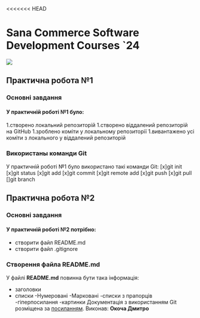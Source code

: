<<<<<<< HEAD
# **Sana Commerce Software Development Courses `24**
![](https://upload.wikimedia.org/wikipedia/commons/0/08/Sana_Commerce_Logo.png)
## **Практична робота №1**
### **Основні завдання**
#### У **практичній роботі №1** було:
 1.створено локальний репозиторій
 1.створено віддалений репозиторій на GitHub
 1.зроблено коміти у локальному репозиторії
 1.вивантажено усі коміти з локального у віддалений репозиторій
### **Використаны команди Git**
У практичній роботі №1 було використано такі команди Git:
[x]git init
[x]git status
[x]git add
[x]git commit
[x]git remote add
[x]git push
[x]git pull
[]git branch
## **Практична робота №2**

### **Основні завдання**
#### У **практичній роботі №2** потрібно:
- створити файл README.md
- створити файл .gitignore

### **Створення файла README.md**
У файлі **README.md** повинна бути така інформація:

- заголовки
- списки
	-Нумеровані
	-Марковані
	-списки з прапорців
-гіперпосилання
-картинки
Документація з використанням Git розміщена за [посиланням](https://docs.google.com/document/d/1agdvcLqd2w2rWS0-fCqwsevO-7QN2xLpZPq7Haylq4U/edit).
Виконав: **Окоча Дмитро**
